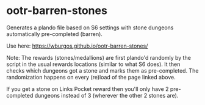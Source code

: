 # ootr-barren-stones
Generates a plando file based on S6 settings with stone dungeons automatically pre-completed (barren).

Use here: https://wburgos.github.io/ootr-barren-stones/

Note: The rewards (stones/medallions) are first plando'd randomly by the script in the usual rewards locations (similar to what S6 does). It then checks which dungeons got a stone and marks them as pre-completed. The randomization happens on every (re)load of the page linked above.

If you get a stone on Links Pocket reward then you'll only have 2 pre-completed dungeons instead of 3 (wherever the other 2 stones are).
